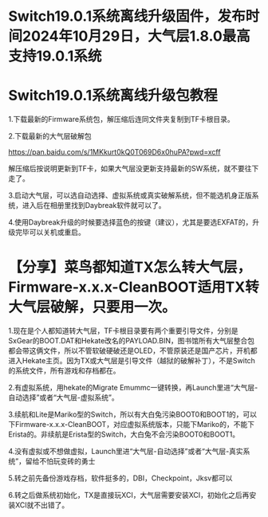 Switch19.0.1系统离线升级固件，发布时间2024年10月29日，大气层1.8.0最高支持19.0.1系统
====

Switch19.0.1系统离线升级包教程
====

1.下载最新的Firmware系统包，解压缩后连同文件夹复制到TF卡根目录。

2.下载最新的大气层破解包

https://pan.baidu.com/s/1MKkurt0kQ0T069D6x0huPA?pwd=xcff

解压缩后按说明更新到TF卡，如果大气层没更新支持最新的SW系统，就不要往下走了。

3.启动大气层，可以选自动选择、虚拟系统或真实破解系统，但不能选机身正版系统，进入后在相册里找到Daybreak软件就可以了。

4.使用Daybreak升级的时候要选择蓝色的按键（建议），尤其是要选EXFAT的，升级完毕可以关机或重启。


【分享】菜鸟都知道TX怎么转大气层，Firmware-x.x.x-CleanBOOT适用TX转大气层破解，只要用一次。
====

1.现在是个人都知道转大气层，TF卡根目录要有两个重要引导文件，分别是SxGear的BOOT.DAT和Hekate改名的PAYLOAD.BIN，图书馆所有大气层整合包都会带这俩文件，所以不管软破硬破还是OLED，不管原装还是国产芯片，开机都进入Hekate主页。因为TX或大气层是引导文件（越狱的破解补丁），不是Switch的系统文件，所有游戏和存档都在。

2.有虚拟系统，用hekate的Migrate Emummc一键转换，再Launch里进“大气层-自动选择”或者“大气层-虚拟系统”。

3.续航和Lite是Mariko型的Switch，所以有大白兔污染BOOT0和BOOT1的，可以下Firmware-x.x.x-CleanBOOT，对应虚拟系统版本，只能下Mariko的，不能下Erista的。非续航是Erista型的Switch，大白兔不会污染BOOT0和BOOT1。

4.没有虚拟或不想做虚拟，Launch里进“大气层-自动选择”或者“大气层-真实系统”，留给不怕玩变砖的勇士

5.转之前先备份游戏存档，软件挺多的，DBI，Checkpoint，Jksv都可以

6.转之后做系统初始化，TX是直接玩XCI，大气层需要安装XCI，初始化之后再安装XCI就不出错了。

